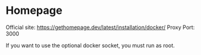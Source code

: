 # Homepage

Official site: https://gethomepage.dev/latest/installation/docker/
Proxy Port: 3000

If you want to use the optional docker socket, you must run as root.